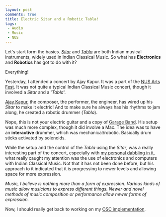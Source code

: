 ```yaml
---
layout: post
comments: true
title: Electric Sitar and a Robotic Tabla!
tags:
 - Audio
 - Music
 - NUS
---
```


Let's start form the basics. [_Sitar_][0] and [_Tabla_][1] are both Indian musical instruments, widely used in Indian Classical Music. So what has **Electronics** and **Robotics** has got to do with it?

Everything!

Yesterday, I attended a concert by Ajay Kapur. It was a part of the [NUS Arts Fest][2]. It was not quite a typical Indian Classical Music concert, though it involved a _Sitar_ and a '_Tabla_'.

[Ajay Kapur][3], the composer, the performer, the engineer, has wired up his _Sitar_ to make it electric! And to make sure he always has his rhythms to jam along, he created a robotic drummer (_Tabla_).

Nope, this is not your electric guitar and a copy of [Garage Band][4]. His setup was much more complex, though it did involve a Mac. The idea was to have an **interactive** drummer, which was mechanical/robotic. Basically drum sticks activated by solenoids.

While the setup and the control of the _Tabla_ using the _Sitar_, was a really interesting part of the concert, especially with [my personal dabbling in it][5], what really caught my attention was the use of electronics and computers with Indian Classical Music. Not that it has not been done before, but his approach to it indicated that it is progressing to newer levels and allowing space for more expression.

_Music, I believe is nothing more than a form of expression. Various kinds of music allow musicians to express different things. Newer and novel methods of music composition or performance allow newer forms of expression._

Now, I should really get back to working on my [OSC implementation][6].


[0]: http://en.wikipedia.org/wiki/Sitar
[1]: http://en.wikipedia.org/wiki/Tabla
[2]: http://www.nus.edu.sg/cfa/artsfest/techno.html
[3]: http://www.cs.princeton.edu/sound/people/ajay/
[4]: http://www.apple.com/ilife/garageband/
[5]: http://chinpen.net/blog/control-strategies-in-interactive-digital-sound-synthesis/
[6]: http://chinpen.net/blog/open-sound-control/
